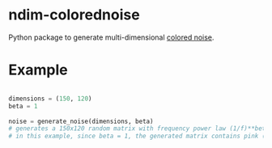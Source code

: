 # ndim-colorednoise
Python package to generate multi-dimensional [colored noise](https://en.wikipedia.org/wiki/Colors_of_noise).

# Example

```python

dimensions = (150, 120)
beta = 1
  
noise = generate_noise(dimensions, beta)
# generates a 150x120 random matrix with frequency power law (1/f)**beta.
# in this example, since beta = 1, the generated matrix contains pink (1/f) noise
  
```

